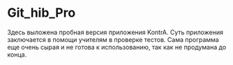 # Git_hib_Pro
Здесь выложена пробная версия приложения KontrA. Суть приложения заключается в помощи учителям в проверке тестов.
Сама программа еще очень сырая и не готова к использованию, так как не продумана до конца.
